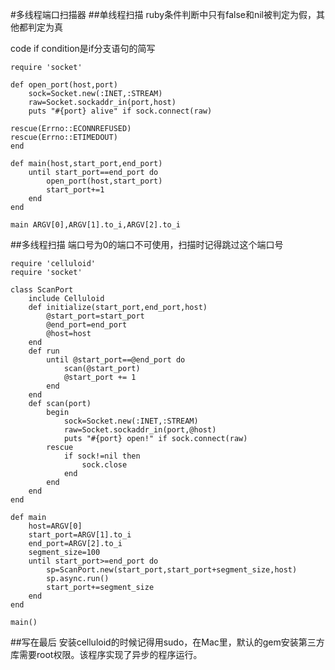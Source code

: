 #多线程端口扫描器
##单线程扫描
ruby条件判断中只有false和nil被判定为假，其他都判定为真

code if condition是if分支语句的简写

```
require 'socket'

def open_port(host,port)
	sock=Socket.new(:INET,:STREAM)
	raw=Socket.sockaddr_in(port,host)
	puts "#{port} alive" if sock.connect(raw)

rescue(Errno::ECONNREFUSED)
rescue(Errno::ETIMEDOUT)
end

def main(host,start_port,end_port)
	until start_port==end_port do
		open_port(host,start_port)
		start_port+=1
	end
end

main ARGV[0],ARGV[1].to_i,ARGV[2].to_i
```

##多线程扫描
端口号为0的端口不可使用，扫描时记得跳过这个端口号

```
require 'celluloid'
require 'socket'

class ScanPort
	include Celluloid
	def initialize(start_port,end_port,host)
		@start_port=start_port
		@end_port=end_port
		@host=host
	end
	def run
		until @start_port==@end_port do
			scan(@start_port)
			@start_port += 1
		end
	end
	def scan(port)
		begin
			sock=Socket.new(:INET,:STREAM)
			raw=Socket.sockaddr_in(port,@host)
			puts "#{port} open!" if sock.connect(raw)
		rescue
			if sock!=nil then
				sock.close
			end
		end
	end
end

def main
	host=ARGV[0]
	start_port=ARGV[1].to_i
	end_port=ARGV[2].to_i
	segment_size=100
	until start_port>=end_port do
		sp=ScanPort.new(start_port,start_port+segment_size,host)
		sp.async.run()
		start_port+=segment_size
	end
end

main()
```

##写在最后
安装celluloid的时候记得用sudo，在Mac里，默认的gem安装第三方库需要root权限。该程序实现了异步的程序运行。